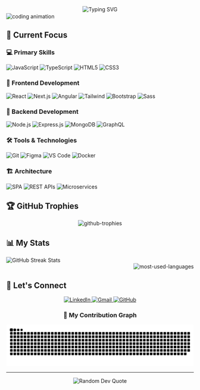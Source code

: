 <div align="center">
  <img src="https://readme-typing-svg.herokuapp.com?font=Fira+Code&weight=600&size=28&duration=3000&pause=1000&center=true&vCenter=true&random=false&width=435&lines=Hi+%F0%9F%91%8B+I'm+Mostapha+Yasser;MERN+Stack+Developer;Frontend+Specialist" alt="Typing SVG" />
</div>
  <img src="https://media2.giphy.com/media/qgQUggAC3Pfv687qPC/giphy.gif" width="320" align="center" alt="coding animation"/>

<br/>

## 🎯 Current Focus

### 💻 Primary Skills
<p align="left">
  <img src="https://img.shields.io/badge/JavaScript-F7DF1E?style=for-the-badge&logo=javascript&logoColor=black" alt="JavaScript"/>
  <img src="https://img.shields.io/badge/TypeScript-3178C6?style=for-the-badge&logo=typescript&logoColor=white" alt="TypeScript"/>
  <img src="https://img.shields.io/badge/HTML5-E34F26?style=for-the-badge&logo=html5&logoColor=white" alt="HTML5"/>
  <img src="https://img.shields.io/badge/CSS3-1572B6?style=for-the-badge&logo=css3&logoColor=white" alt="CSS3"/>
</p>

### 🎨 Frontend Development
<p align="left">
  <img src="https://img.shields.io/badge/React-61DAFB?style=for-the-badge&logo=react&logoColor=black" alt="React"/>
  <img src="https://img.shields.io/badge/Next.js-000000?style=for-the-badge&logo=next.js&logoColor=white" alt="Next.js"/>
  <img src="https://img.shields.io/badge/Angular-DD0031?style=for-the-badge&logo=angular&logoColor=white" alt="Angular"/>
  <img src="https://img.shields.io/badge/Tailwind_CSS-38B2AC?style=for-the-badge&logo=tailwind-css&logoColor=white" alt="Tailwind"/>
  <img src="https://img.shields.io/badge/Bootstrap-7952B3?style=for-the-badge&logo=bootstrap&logoColor=white" alt="Bootstrap"/>
  <img src="https://img.shields.io/badge/Sass-CC6699?style=for-the-badge&logo=sass&logoColor=white" alt="Sass"/>
</p>

### 🔧 Backend Development
<p align="left">
  <img src="https://img.shields.io/badge/Node.js-339933?style=for-the-badge&logo=node.js&logoColor=white" alt="Node.js"/>
  <img src="https://img.shields.io/badge/Express.js-000000?style=for-the-badge&logo=express&logoColor=white" alt="Express.js"/>
  <img src="https://img.shields.io/badge/MongoDB-47A248?style=for-the-badge&logo=mongodb&logoColor=white" alt="MongoDB"/>
  <img src="https://img.shields.io/badge/GraphQL-E10098?style=for-the-badge&logo=graphql&logoColor=white" alt="GraphQL"/>
</p>

### 🛠️ Tools & Technologies
<p align="left">
  <img src="https://img.shields.io/badge/Git-F05032?style=for-the-badge&logo=git&logoColor=white" alt="Git"/>
  <img src="https://img.shields.io/badge/Figma-F24E1E?style=for-the-badge&logo=figma&logoColor=white" alt="Figma"/>
  <img src="https://img.shields.io/badge/VS_Code-007ACC?style=for-the-badge&logo=visual-studio-code&logoColor=white" alt="VS Code"/>
  <img src="https://img.shields.io/badge/Docker-2496ED?style=for-the-badge&logo=docker&logoColor=white" alt="Docker"/>
</p>

### 🏗️ Architecture
<p align="left">
  <img src="https://img.shields.io/badge/SPA-FF3E00?style=for-the-badge&logo=single-page-application&logoColor=white" alt="SPA"/>
  <img src="https://img.shields.io/badge/REST_APIs-009688?style=for-the-badge&logo=api&logoColor=white" alt="REST APIs"/>
  <img src="https://img.shields.io/badge/Microservices-FF4088?style=for-the-badge&logo=micro:bit&logoColor=white" alt="Microservices"/>
</p>

## 🏆 GitHub Trophies
<p align="center">
  <img src="https://github-profile-trophy.vercel.app/?username=mostapha-yasser&theme=darkhub&no-frame=false&no-bg=true&margin-w=4" alt="github-trophies"/>
</p>

## 📊 My Stats

<div align="left" clear="both">
  <img width="49%" src="https://github-readme-streak-stats.herokuapp.com/?user=mostapha-yasser&theme=tokyonight" alt="GitHub Streak Stats" />
</div>

<div align="right" clear="both">
  <img src="https://github-readme-stats.vercel.app/api/top-langs?username=mostapha-yasser&show_icons=true&locale=en&layout=compact&theme=tokyonight" alt="most-used-languages"/>
</div>

## 🤝 Let's Connect

<p align="center">
  <a href="https://linkedin.com/in/mostaphayasser" target="_blank">
    <img src="https://img.shields.io/badge/-LinkedIn-0077B5?style=for-the-badge&logo=linkedin&logoColor=white" alt="LinkedIn"/>
  </a>
  <a href="mailto:mostaphayasser18@gmail.com">
    <img src="https://img.shields.io/badge/-Gmail-D14836?style=for-the-badge&logo=gmail&logoColor=white" alt="Gmail"/>
  </a>
  <a href="https://github.com/mostapha-yasser">
    <img src="https://img.shields.io/badge/-GitHub-181717?style=for-the-badge&logo=github&logoColor=white" alt="GitHub"/>
  </a>
</p>

<div align="center">
  <h3>🐍 My Contribution Graph</h3>
  <img src="https://github.com/Platane/snk/raw/output/github-contribution-grid-snake.svg" alt="snake animation"/>
</div>

---
<div align="center">
  <img src="https://quotes-github-readme.vercel.app/api?type=horizontal&theme=tokyonight" alt="Random Dev Quote"/>
</div>
